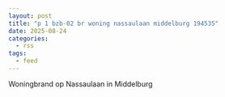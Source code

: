 ```yaml
---
layout: post
title: "p 1 bzb-02 br woning nassaulaan middelburg 194535"
date: 2025-08-24
categories: 
  - rss
tags: 
  - feed
---
```


Woningbrand op Nassaulaan in Middelburg
